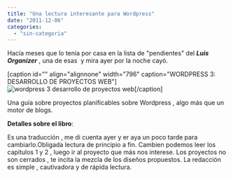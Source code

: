 ```yaml
---
title: "Una lectura interesante para Wordpress"
date: "2011-12-06"
categories: 
  - "sin-categoria"
---
```


Hacía meses que lo tenía por casa en la lista de "pendientes" del _**Luis Organizer**_ , una de esas  y mira ayer por la noche cayó.

\[caption id="" align="alignnone" width="796" caption="WORDPRESS 3: DESARROLLO DE PROYECTOS WEB"\]![wordpress 3 desarrollo de proyectos web](images/6465362611_47d1bb9b59_b.jpg "WORDPRESS 3: DESARROLLO DE PROYECTOS WEB")\[/caption\]

Una guía sobre proyectos planificables sobre Wordpress , algo más que un motor de blogs.

**Detalles sobre el libro**:

Es una traducción , me di cuenta ayer y er aya un poco tarde para cambiarlo.Obligada lectura de principio a fin. Cambien podemos leer los capítulos 1 y 2 , luego ir al proyecto que más nos interese. Los proyectos no son cerrados , te incita la mezcla de los diseños propuestos. La redacción es simple , cautivadora y de rápida lectura.
